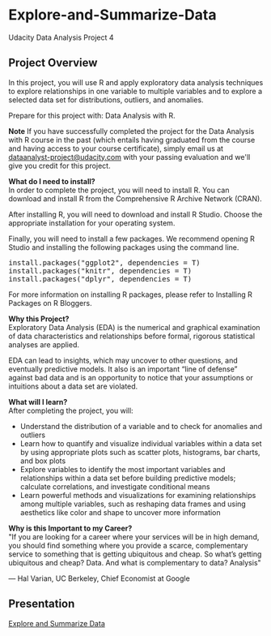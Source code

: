 # Explore-and-Summarize-Data
Udacity Data Analysis Project 4

## Project Overview
In this project, you will use R and apply exploratory data analysis techniques to explore relationships in one variable to multiple variables and to explore a selected data set for distributions, outliers, and anomalies.

Prepare for this project with: Data Analysis with R.

**Note**
If you have successfully completed the project for the Data Analysis with R course in the past (which entails having graduated from the course and having access to your course certificate), simply email us at dataanalyst-project@udacity.com with your passing evaluation and we'll give you credit for this project.

**What do I need to install?**<br>
In order to complete the project, you will need to install R. You can download and install R from the Comprehensive R Archive Network (CRAN).

After installing R, you will need to download and install R Studio. Choose the appropriate installation for your operating system.

Finally, you will need to install a few packages. We recommend opening R Studio and installing the following packages using the command line.

<pre>
install.packages("ggplot2", dependencies = T) 
install.packages("knitr", dependencies = T)
install.packages("dplyr", dependencies = T)
</pre>

For more information on installing R packages, please refer to Installing R Packages on R Bloggers.

**Why this Project?**<br>
Exploratory Data Analysis (EDA) is the numerical and graphical examination of data characteristics and relationships before formal, rigorous statistical analyses are applied.

EDA can lead to insights, which may uncover to other questions, and eventually predictive models. It also is an important “line of defense” against bad data and is an opportunity to notice that your assumptions or intuitions about a data set are violated.

**What will I learn?**<br>
After completing the project, you will:
- Understand the distribution of a variable and to check for anomalies and outliers
- Learn how to quantify and visualize individual variables within a data set by using appropriate plots such as scatter plots, histograms, bar charts, and box plots
- Explore variables to identify the most important variables and relationships within a data set before building predictive models; calculate correlations, and investigate conditional means
- Learn powerful methods and visualizations for examining relationships among multiple variables, such as reshaping data frames and using aesthetics like color and shape to uncover more information

**Why is this Important to my Career?**<br>
"If you are looking for a career where your services will be in high demand, you should find something where you provide a scarce, complementary service to something that is getting ubiquitous and cheap. So what’s getting ubiquitous and cheap? Data. And what is complementary to data? Analysis"

— Hal Varian, UC Berkeley, Chief Economist at Google

## Presentation
[Explore and Summarize Data](https://baocongchen.github.io/Explore-and-Summarize-Data/ "Explore & Summarize Data")
